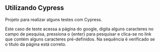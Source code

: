 ## Utilizando Cypress
Projeto para realizar alguns testes com Cypress.

Este caso de teste acessa a página do google, digita alguns caracteres no campo de pesquisa, pressiona o {enter} para pesquisar e clica-se no link que contém alguns caracteres pré-definidos. Na sequência é verificado se o título da página está correto.